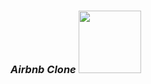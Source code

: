 ### *Airbnb Clone <img width="100px" src="https://upload.wikimedia.org/wikipedia/commons/thumb/6/69/Airbnb_Logo_B%C3%A9lo.svg/1920px-Airbnb_Logo_B%C3%A9lo.svg.png?20230603231949"/>*

